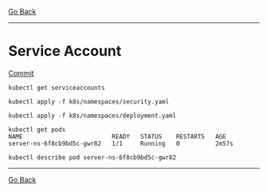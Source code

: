 [Go Back](https://github.com/silasstoffel/fullcyle-kubernetes)
___
# Service Account

[Commit](https://github.com/silasstoffel/fullcyle-kubernetes/commit/43da5423b98c79aa12b8582ec574dd6b60bc40e1)


```shell
kubectl get serviceaccounts

kubectl apply -f k8s/namespaces/security.yaml

kubectl apply -f k8s/namespaces/deployment.yaml

kubectl get pods                                
NAME                         READY   STATUS    RESTARTS   AGE
server-ns-6f8cb9bd5c-gwr82   1/1     Running   0          2m57s

kubectl describe pod server-ns-6f8cb9bd5c-gwr82
```

___
[Go Back](https://github.com/silasstoffel/fullcyle-kubernetes)
